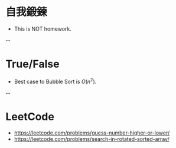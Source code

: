# 自我鍛鍊

* This is NOT homework.

--

# True/False

* Best case to Bubble Sort is $O(n^2)$.

--

# LeetCode

* https://leetcode.com/problems/guess-number-higher-or-lower/
* https://leetcode.com/problems/search-in-rotated-sorted-array/ 

